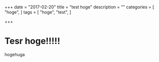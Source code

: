 +++
date = "2017-02-20"
title = "test hoge"
description = ""
categories = [
    "hoge",
]
tags = [
    "hoge",
    "test",
]

+++

# Tesr hoge!!!!!

hogehuga


